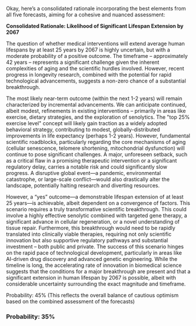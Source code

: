 Okay, here’s a consolidated rationale incorporating the best elements from all five forecasts, aiming for a cohesive and nuanced assessment:

**Consolidated Rationale: Likelihood of Significant Lifespan Extension by 2067**

The question of whether medical interventions will extend average human lifespans by at least 25 years by 2067 is highly uncertain, but with a moderate probability of a positive outcome. The timeframe – approximately 42 years – represents a significant challenge given the inherent complexities of aging and the scientific hurdles involved. However, recent progress in longevity research, combined with the potential for rapid technological advancements, suggests a non-zero chance of a substantial breakthrough.

The most likely near-term outcome (within the next 1-2 years) will remain characterized by incremental advancements. We can anticipate continued, albeit modest, refinements in existing interventions – primarily in areas like exercise, dietary strategies, and the exploration of senolytics. The "top 25% exercise level" concept will likely gain traction as a widely adopted behavioral strategy, contributing to modest, globally-distributed improvements in life expectancy (perhaps 1-2 years).  However, fundamental scientific roadblocks, particularly regarding the core mechanisms of aging (cellular senescence, telomere shortening, mitochondrial dysfunction) will continue to pose significant challenges. A major, unforeseen setback, such as a critical flaw in a promising therapeutic intervention or a significant regulatory delay, carries a notable risk and could significantly slow progress. A disruptive global event—a pandemic, environmental catastrophe, or large-scale conflict—would also drastically alter the landscape, potentially halting research and diverting resources.

However, a “yes” outcome—a demonstrable lifespan extension of at least 25 years—is achievable, albeit dependent on a convergence of factors. This scenario requires a truly transformative scientific breakthrough. This could involve a highly effective senolytic combined with targeted gene therapy, a significant advance in cellular regeneration, or a novel understanding of tissue repair.  Furthermore, this breakthrough would need to be rapidly translated into clinically viable therapies, requiring not only scientific innovation but also supportive regulatory pathways and substantial investment – both public and private.  The success of this scenario hinges on the rapid pace of technological development, particularly in areas like AI-driven drug discovery and advanced genetic engineering.  While the timeline is long, the accelerating rate of innovation in biomedical science suggests that the conditions for a major breakthrough are present and that a significant extension in human lifespan by 2067 is possible, albeit with considerable uncertainty surrounding the exact magnitude and timeframe.

Probability: 45% (This reflects the overall balance of cautious optimism based on the combined assessment of the forecasts)

### Probability: 35%
